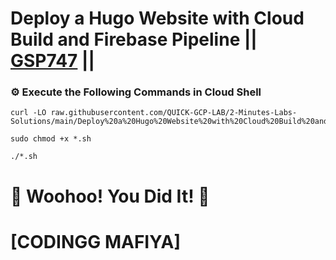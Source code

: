# Deploy a Hugo Website with Cloud Build and Firebase Pipeline || [GSP747](https://www.cloudskillsboost.google/focuses/14353?parent=catalog) ||

### ⚙️ Execute the Following Commands in Cloud Shell

```
curl -LO raw.githubusercontent.com/QUICK-GCP-LAB/2-Minutes-Labs-Solutions/main/Deploy%20a%20Hugo%20Website%20with%20Cloud%20Build%20and%20Firebase%20Pipeline/gsp747.sh

sudo chmod +x *.sh

./*.sh
```

# 🎉 Woohoo! You Did It! 🎉  

# [CODINGG MAFIYA]
